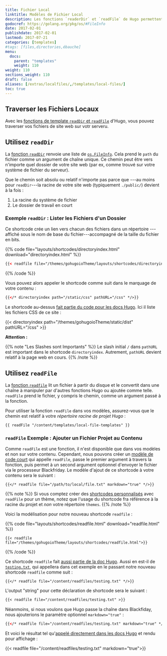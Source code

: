 ```yaml
---
title: Fichier Local
linktitle: Modèles de Fichier Local
description: Les fonctions `readerDir` et `readFile` de Hugo permettent de parcourir la structure du répertoire de votre projet et d'écrire le contenu du fichier dans vos modèles.
godocref: https://golang.org/pkg/os/#FileInfo
date: 2017-02-01
publishdate: 2017-02-01
lastmod: 2017-07-21
categories: [templates]
#tags: [files,directories,ébauche]
menu:
  docs:
    parent: "templates"
    weight: 110
weight: 110
sections_weight: 110
draft: false
aliases: [/extras/localfiles/,/templates/local-files/]
toc: true
---
```


## Traverser les Fichiers Locaux

Avec les [fonctions de template `readDir` et `readFile`][reads] d'Hugo, vous pouvez traverser vos fichiers de site web sur votr serveru.

## Utilisez `readDir`

La [fonction `readDir`][reads] renvoie une liste de  [`os.FileInfo`][osfileinfo]. Cela prend le `path` du fichier comme un argument de chaîne unique. Ce chemin peut être vers n'importe quel dossier de votre site web (par ex, comme trouvé sur votre système de fichier du serveur).

Que le chemin soit absolu ou relatif n'importe pas parce que ---au moins pour `readDir`---la racine de votre site web (typiquement `./public/`) devient à la fois :

1. La racine du système de fichier
2. Le dossier de travail en court

### Exemple `readDir` : Lister les Fichiers d'un Dossier

Ce shortcode crée un lien vers chacun des fichiers dans un répertoire ---affiché sous le nom de base du fichier---accompagné de la taille du fichier en bits.

{{% code file="layouts/shortcodes/directoryindex.html" download="directoryindex.html" %}}
```html
{{< readfile file="/themes/gohugoioTheme/layouts/shortcodes/directoryindex.html" >}}
```
{{% /code %}}

Vous pouvez alors appeler le shortcode comme suit dans le marquage de votre contenu :

```html
{{</* directoryindex path="/static/css" pathURL="/css" */>}}
```

Le shortcode au-dessus [fait partie du code pour les docs Hugo][dirindex]. Ici il liste les fichiers CSS de ce site : 

{{< directoryindex path="/themes/gohugoioTheme/static/dist" pathURL="/css" >}}

**Attention :**

{{% note "Les Slashes sont Importants" %}}
Le slash initial `/` dans `pathURL` est important dans le shortcode `directoryindex`. Autrement, `pathURL` devient relatif à la page web en cours.
{{% /note %}}

## Utilisez `readFile`

La [fonction `readfile`][reads] lit un fichier à partir du disque et le convertit dans une chaîne à manipuler par d'autres fonctions Hugo ou ajoutée comme telle. `readFile` prend le fichier, y compris le chemin, comme un argument passé à la fonction.

Pour utiliser la fonction `readFile` dans vos modèles, assurez-vous que le chemin est relatif à votre *répertoire racine de projet Hugo* :

```html
{{ readFile "/content/templates/local-file-templates" }}
```

### `readFile` Exemple : Ajouter un Fichier Projet au Contenu

Comme `readFile` est une fonction, il n'est disponible que dans vos modèles et non sur votre contenu. Cependant, nous pouvons créer un [modèle de code court][sct] qui appelle `readFile`, passe le premier argument à travers la fonction, puis permet à un second argument optionnel d'envoyer le fichier via le processeur Blackfriday. Le modèle d'ajout de ce shortcode à votre contenu sera le suivant :

```
{{</* readfile file="/path/to/local/file.txt" markdown="true" */>}}
```

{{% note %}}
Si vous comptez créer des [shortcodes personnalisés](/templates/shortcode-templates/) avec `readFile` pour un thème, notez que l'usage du shortcode fra référence à la racine du projet et *non* votre répertoire `themes`.
{{% /note %}}

Voici la modélisation pour notre nouveau shortcode `readfile` :

{{% code file="layouts/shortcodes/readfile.html" download="readfile.html" %}}
```
{{< readfile file="/themes/gohugoioTheme/layouts/shortcodes/readfile.html">}}
```
{{% /code %}}

Ce shortcode `readfile` fait [aussi partie de la doc Hugo][readfilesource]. Aussi en est-il de [`testing.txt`][testfile], qui appellera dans cet exemple en le passant notre nouveau shortcode `readfile` comme suit :

```
{{</* readfile file="/content/readfiles/testing.txt" */>}}
```

L'output "string" pour cette déclaration de shortcode sera le suivant : 

```markdown
{{< readfile file="/content/readfiles/testing.txt" >}}
```

Néanmoins, si nous voulons que Hugo passe la chaîne dans Blackfiday, nous ajouterions le paramètre optionnel  `markdown="true"` :

```html
{{</* readfile file="/content/readfiles/testing.txt" markdown="true" */>}}
```

Et voici le résultat tel qu'[appelé directement dans les docs Hugo][] et rendu pour affichage :


{{< readfile file="/content/readfiles/testing.txt" markdown="true">}}

[appelé directement dans les docs Hugo]: https://github.com/gohugoio/hugo/blob/master/docs/content/templates/files.md
[dirindex]: https://github.com/gohugoio/hugo/blob/master/docs/layouts/shortcodes/directoryindex.html
[osfileinfo]: https://golang.org/pkg/os/#FileInfo
[reads]: /functions/readfile/
[sc]: /content-management/shortcodes/
[sct]: /templates/shortcode-templates/
[readfilesource]: https://github.com/gohugoio/hugo/blob/master/
[testfile]: https://github.com/gohugoio/hugo/blob/master/docs/testfile
